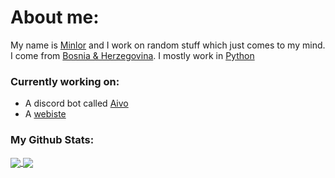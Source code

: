 # About me:
My name is [Minlor](https://minlor.net) and I work on random stuff which just comes to my mind. I come from [Bosnia & Herzegovina](https://en.wikipedia.org/wiki/Bosnia_and_Herzegovina).
I mostly work in [Python](https://python.org/)

### Currently working on:

- A discord bot called [Aivo](https://discord.com/oauth2/authorize?client_id=549693186918973442&scope=bot&permissions=8)
- A [webiste](https://minlor.net)

### My Github Stats:
<a href="Minlor's GitHub stats">
  <img align="center" src="https://github-readme-stats.vercel.app/api?username=Minlor&count_private=true&show_icons=true&theme=tokyonight" />
</a>
<a href="Minlor's Top Langs">
  <img align="center" src="https://github-readme-stats.vercel.app/api/top-langs/?username=Minlor&count_private=true&show_icons=true&theme=tokyonight&layout=compact" />
</a>
